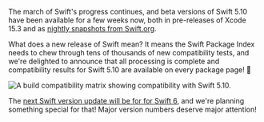 
The march of Swift's progress continues, and beta versions of Swift 5.10 have been available for a few weeks now, both in pre-releases of Xcode 15.3 and as [nightly snapshots from Swift.org](https://www.swift.org/download/#swift-510-development).

What does a new release of Swift mean? It means the Swift Package Index needs to chew through tens of thousands of new compatibility tests, and we're delighted to announce that all processing is complete and compatibility results for Swift 5.10 are available on every package page! 🎉

<picture>
  <source srcset="/images/blog/swift510-build-results~dark.png" media="(prefers-color-scheme: dark)">
  <img src="/images/blog/swift510-build-results~light.png" alt="A build compatibility matrix showing compatibility with Swift 5.10.">
</picture>

The [next Swift version update will be for for Swift 6](https://forums.swift.org/t/70220), and we're planning something special for that! Major version numbers deserve major attention!
